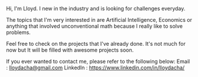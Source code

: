 Hi, I'm Lloyd.
I new in the industry and is looking for challenges everyday.

The topics that I'm very interested in are Artificial Intelligence, Economics or anything that involved unconventional math because I really like to solve problems.

Feel free to check on the projects that I've already done. It's not much for now but It will be filled with awesome projects soon.

If you ever wanted to contact me, please refer to the following below:
Email : lloydacha@gmail.com
LinkedIn : https://www.linkedin.com/in/lloydacha/
